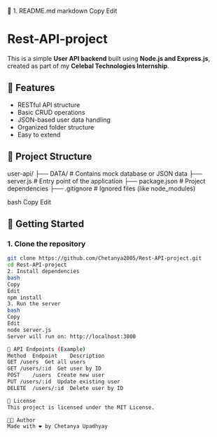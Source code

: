 📁 1. README.md
markdown
Copy
Edit
# Rest-API-project

This is a simple **User API backend** built using **Node.js and Express.js**, created as part of my **Celebal Technologies Internship**.

## 🧩 Features

- RESTful API structure
- Basic CRUD operations
- JSON-based user data handling
- Organized folder structure
- Easy to extend

## 📁 Project Structure

user-api/
├── DATA/ # Contains mock database or JSON data
├── server.js # Entry point of the application
├── package.json # Project dependencies
├── .gitignore # Ignored files (like node_modules)

bash
Copy
Edit

## 🚀 Getting Started

### 1. Clone the repository

```bash
git clone https://github.com/Chetanya2005/Rest-API-project.git
cd Rest-API-project
2. Install dependencies
bash
Copy
Edit
npm install
3. Run the server
bash
Copy
Edit
node server.js
Server will run on: http://localhost:3000

📡 API Endpoints (Example)
Method	Endpoint	Description
GET	/users	Get all users
GET	/users/:id	Get user by ID
POST	/users	Create new user
PUT	/users/:id	Update existing user
DELETE	/users/:id	Delete user by ID

📄 License
This project is licensed under the MIT License.

👨‍💻 Author
Made with ❤️ by Chetanya Upadhyay
